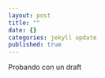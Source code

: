 ```yaml
---
layout: post
title: ""
date: {}
categories: jekyll update
published: true
---
```


Probando con un draft
